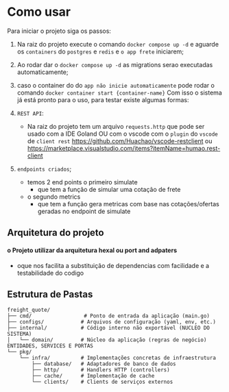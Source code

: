 

# Como usar

Para iniciar o projeto siga os passos:

1. Na raiz do projeto execute o comando `docker compose up -d` e aguarde os `containers` do `postgres` e `redis` e `o app frete` iniciarem;

2. Ao rodar dar o `docker compose up -d` as migrations serao executadas automaticamente;

3. caso o container do do `app não inicie automaticamente` pode rodar o comando `docker container start {container-name}`
Com isso o sistema já está pronto para o uso, para testar existe algumas formas:

1. `REST API`:
    - Na raiz do projeto tem um arquivo `requests.http` que pode ser usado com a IDE Goland OU com o vscode com o `plugin` do `vscode` de `client rest` https://github.com/Huachao/vscode-restclient ou https://marketplace.visualstudio.com/items?itemName=humao.rest-client

2. `endpoints criados`;
   - temos 2 end points o primeiro simulate
     - que tem a função de simular uma cotação de frete
   - o segundo metrics
     - que tem a função gera metricas com base nas cotações/ofertas geradas no endpoint de simulate

## Arquitetura do projeto
#### o Projeto utilizar da arquitetura hexal ou port and adpaters
- oque nos facilita a substituição de dependencias com facilidade e a testabilidade do codigo




## Estrutura de Pastas

```
freight_quote/
├── cmd/                 # Ponto de entrada da aplicação (main.go)
├── configs/            # Arquivos de configuração (yaml, env, etc.)
├── internal/           # Código interno não exportável (NUCLEO DO SISTEMA)
│   └── domain/         # Núcleo da aplicação (regras de negócio) ENTIDADES, SERVICES E PORTAS     
└── pkg/
    └── infra/          # Implementações concretas de infraestrutura
        ├── database/   # Adaptadores de banco de dados
        ├── http/       # Handlers HTTP (controllers)
        ├── cache/      # Implementação de cache
        └── clients/    # Clients de serviços externos
```


